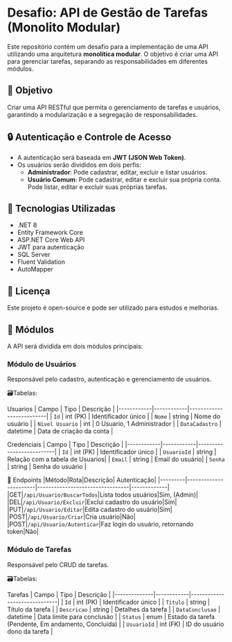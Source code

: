 ﻿
# Desafio: API de Gestão de Tarefas (Monolito Modular)

Este repositório contém um desafio para a implementação de uma API utilizando uma arquitetura **monolítica modular**. O objetivo é criar uma API para gerenciar tarefas, separando as responsabilidades em diferentes módulos.

## 📌 Objetivo
Criar uma API RESTful que permita o gerenciamento de tarefas e usuários, garantindo a modularização e a segregação de responsabilidades.

## 🔒 Autenticação e Controle de Acesso
- A autenticação será baseada em **JWT (JSON Web Token)**.
- Os usuários serão divididos em dois perfis:
  - **Administrador**: Pode cadastrar, editar, excluir e listar usuários.
  - **Usuário Comum**: Pode cadastrar, editar e excluir sua própria conta. Pode listar, editar e excluir suas próprias tarefas.

## 🔧 Tecnologias Utilizadas
- .NET 8
- Entity Framework Core
- ASP.NET Core Web API
- JWT para autenticação
- SQL Server
- Fluent Validation
- AutoMapper

## 📜 Licença
Este projeto é open-source e pode ser utilizado para estudos e melhorias.

## 📂 Módulos
A API será dividida em dois módulos principais:

### Módulo de Usuários
Responsável pelo cadastro, autenticação e gerenciamento de usuários.

🗃️Tabelas:

Usuarios
| Campo       | Tipo        | Descrição              |
|------------|------------|--------------------------|
| `Id`       | int (PK)   | Identificador único    |
| `Nome`     | string     | Nome do usuário         |
| `Nivel Usuario`    | int | 0 Usuario, 1 Administrador |
| `DataCadastro` | datetime | Data de criação da conta |

Credenciais
| Campo       | Tipo        | Descrição              |
|------------|------------|--------------------------|
| `Id`       | int (PK)   | Identificador único    |
| `UsuarioId`     | string     | Relação com a tabela de Usuarios|
| `Email`    | string     | Email do usuário|
| `Senha` | string | Senha do usuário |

🚀 Endpoints
|Método|Rota|Descrição| Autenticação|
|---------|-----------------------|---------------------------------|-------------|
|GET|`/api/Usuario/BuscarTodos`|Lista todos usuários|Sim, (Admin)|
|DEL|`/api/Usuario/Excluir`|Exclui cadastro do usuário|Sim|
|PUT|`/api/Usuario/Editar`|Edita cadastro do usuário|Sim|
|POST|`/api/Usuario/Criar`|Cria usuário|Não|
|POST|`/api/Usuario/Autenticar`|Faz login do usuário, retornando token|Não|


### Módulo de Tarefas
Responsável pelo CRUD de tarefas.

🗃️Tabelas:

Tarefas
| Campo         | Tipo        | Descrição                    |
|--------------|------------|------------------------------|
| `Id`         | int (PK)   | Identificador único         |
| `Titulo`     | string     | Título da tarefa            |
| `Descricao`  | string     | Detalhes da tarefa          |
| `DataConclusao` | datetime | Data limite para conclusão  |
| `Status`     | enum       | Estado da tarefa (Pendente, Em andamento, Concluída) |
| `UsuarioId`  | int (FK)   | ID do usuário dono da tarefa |



